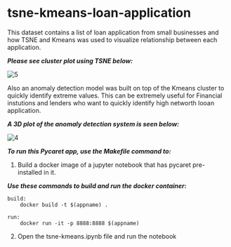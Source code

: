 # tsne-kmeans-loan-application
This dataset contains a list of loan application from small businesses and how TSNE and Kmeans was used to visualize relationship between each application.

***Please see cluster plot using TSNE below:***

![5](https://user-images.githubusercontent.com/32384910/141666703-abab0288-27dc-4c17-bc96-1bf8dc558c83.png)

Also an anomaly detection model was built on top of the Kmeans cluster to quickly identify extreme values. This can be extremely useful for Financial instutions and lenders who want to quickly identify high networth looan application. 

***A 3D plot of the anomaly detection system is seen below:***

![4](https://user-images.githubusercontent.com/32384910/141665751-30800d67-8e07-4614-9e06-642b7da3b731.png)

***To run this Pycaret app, use the Makefile command to:***

1. Build a docker image of a jupyter notebook that has pycaret pre-installed in it.

***Use these commands to build and run the docker container:***

```
build:
	docker build -t $(appname) .
		
run:
	docker run -it -p 8888:8888 $(appname)
```

2. Open the tsne-kmeans.ipynb file and run the notebook

